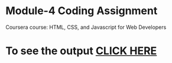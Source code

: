 

# Module-4 Coding Assignment

Coursera course: HTML, CSS, and Javascript for Web Developers

# To see the output [CLICK HERE](https://shashank1809.github.io/coursera-assignment/module4_sol/)

